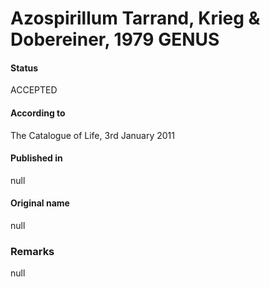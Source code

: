 # Azospirillum Tarrand, Krieg & Dobereiner, 1979 GENUS

#### Status
ACCEPTED

#### According to
The Catalogue of Life, 3rd January 2011

#### Published in
null

#### Original name
null

### Remarks
null